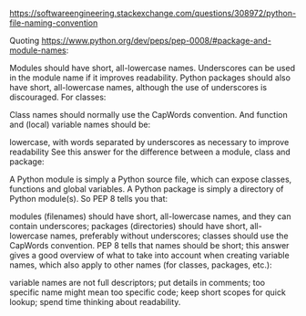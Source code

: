 
<https://softwareengineering.stackexchange.com/questions/308972/python-file-naming-convention>

Quoting https://www.python.org/dev/peps/pep-0008/#package-and-module-names:



Modules should have short, all-lowercase names. Underscores can be used in the module name if it improves readability. Python packages should also have short, all-lowercase names, although the use of underscores is discouraged.
For classes:

Class names should normally use the CapWords convention.
And function and (local) variable names should be:

lowercase, with words separated by underscores as necessary to improve readability
See this answer for the difference between a module, class and package:

A Python module is simply a Python source file, which can expose classes, functions and global variables.
A Python package is simply a directory of Python module(s).
So PEP 8 tells you that:

modules (filenames) should have short, all-lowercase names, and they can contain underscores;
packages (directories) should have short, all-lowercase names, preferably without underscores;
classes should use the CapWords convention.
PEP 8 tells that names should be short; this answer gives a good overview of what to take into account when creating variable names, which also apply to other names (for classes, packages, etc.):

variable names are not full descriptors;
put details in comments;
too specific name might mean too specific code;
keep short scopes for quick lookup;
spend time thinking about readability.

